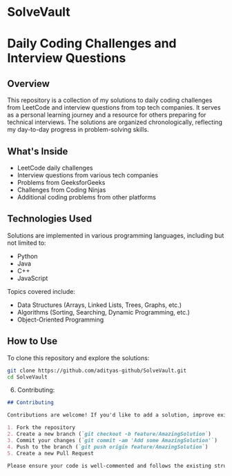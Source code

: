 # SolveVault

# Daily Coding Challenges and Interview Questions

## Overview

This repository is a collection of my solutions to daily coding challenges from LeetCode and interview questions from top tech companies. It serves as a personal learning journey and a resource for others preparing for technical interviews. The solutions are organized chronologically, reflecting my day-to-day progress in problem-solving skills.

## What's Inside

- LeetCode daily challenges
- Interview questions from various tech companies
- Problems from GeeksforGeeks
- Challenges from Coding Ninjas
- Additional coding problems from other platforms

## Technologies Used

Solutions are implemented in various programming languages, including but not limited to:

- Python
- Java
- C++
- JavaScript

Topics covered include:

- Data Structures (Arrays, Linked Lists, Trees, Graphs, etc.)
- Algorithms (Sorting, Searching, Dynamic Programming, etc.)
- Object-Oriented Programming

## How to Use

To clone this repository and explore the solutions:

```bash
git clone https://github.com/adityas-github/SolveVault.git
cd SolveVault
```

6. Contributing:

```markdown
## Contributing

Contributions are welcome! If you'd like to add a solution, improve existing code, or suggest a new problem, please follow these steps:

1. Fork the repository
2. Create a new branch (`git checkout -b feature/AmazingSolution`)
3. Commit your changes (`git commit -am 'Add some AmazingSolution'`)
4. Push to the branch (`git push origin feature/AmazingSolution`)
5. Create a new Pull Request

Please ensure your code is well-commented and follows the existing structure.
```
